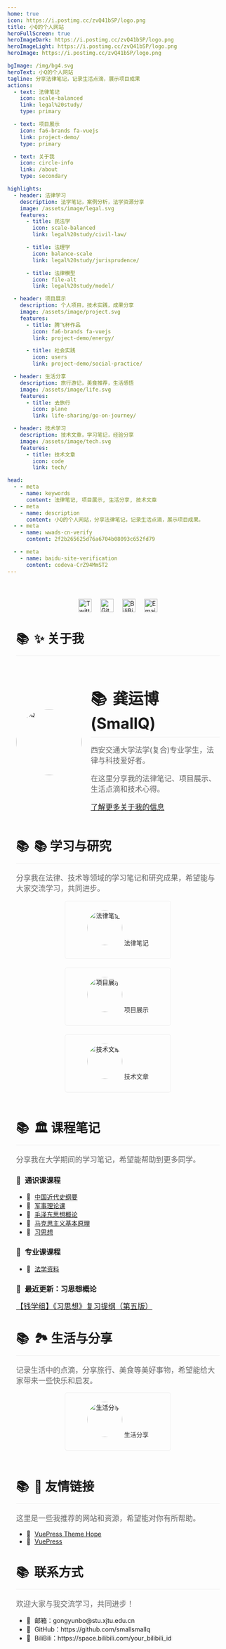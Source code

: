 ```yaml
---
home: true
icon: https://i.postimg.cc/zvQ41bSP/logo.png
title: 小Q的个人网站
heroFullScreen: true
heroImageDark: https://i.postimg.cc/zvQ41bSP/logo.png
heroImageLight: https://i.postimg.cc/zvQ41bSP/logo.png
heroImage: https://i.postimg.cc/zvQ41bSP/logo.png

bgImage: /img/bg4.svg
heroText: 小Q的个人网站
tagline: 分享法律笔记，记录生活点滴，展示项目成果
actions:
  - text: 法律笔记
    icon: scale-balanced
    link: legal%20study/
    type: primary

  - text: 项目展示
    icon: fa6-brands fa-vuejs
    link: project-demo/
    type: primary

  - text: 关于我
    icon: circle-info
    link: /about
    type: secondary

highlights:
  - header: 法律学习
    description: 法学笔记，案例分析，法学资源分享
    image: /assets/image/legal.svg
    features:
      - title: 民法学
        icon: scale-balanced
        link: legal%20study/civil-law/

      - title: 法理学
        icon: balance-scale
        link: legal%20study/jurisprudence/

      - title: 法律模型
        icon: file-alt
        link: legal%20study/model/

  - header: 项目展示
    description: 个人项目，技术实践，成果分享
    image: /assets/image/project.svg
    features:
      - title: 腾飞杯作品
        icon: fa6-brands fa-vuejs
        link: project-demo/energy/

      - title: 社会实践
        icon: users
        link: project-demo/social-practice/

  - header: 生活分享
    description: 旅行游记，美食推荐，生活感悟
    image: /assets/image/life.svg
    features:
      - title: 去旅行
        icon: plane
        link: life-sharing/go-on-journey/

  - header: 技术学习
    description: 技术文章，学习笔记，经验分享
    image: /assets/image/tech.svg
    features:
      - title: 技术文章
        icon: code
        link: tech/

head:
  - - meta
    - name: keywords
      content: 法律笔记, 项目展示, 生活分享, 技术文章
  - - meta
    - name: description
      content: 小Q的个人网站，分享法律笔记，记录生活点滴，展示项目成果。
  - - meta
    - name: wwads-cn-verify
      content: 2f2b265625d76a6704b08093c652fd79

  - - meta
    - name: baidu-site-verification
      content: codeva-CrZ94MmST2
---
```

<script type="text/javascript">
    (function(c,l,a,r,i,t,y){
        c[a]=c[a]||function(){(c[a].q=c[a].q||[]).push(arguments)};
        t=l.createElement(r);t.async=1;t.src="https://www.clarity.ms/tag/"+i;
        y=l.getElementsByTagName(r)[0];y.parentNode.insertBefore(t,y);
    })(window, document, "clarity", "script", "pdxiqtgnxl");
</script>

<style>
.home-container {
  max-width: 960px;
  margin: 0 auto;
  padding: 20px;
}

.links {
  display: flex;
  justify-content: center;
  align-items: center;
  margin-top: 20px;
}

.links a {
  margin: 0 10px;
}

.links a img {
  width: 30px;
  height: 30px;
}

.home-section {
  margin-bottom: 30px;
}

.home-section h2 {
  font-size: 2em;
  margin-bottom: 20px;
  border-bottom: 1px solid #eee;
  padding-bottom: 10px;
}

.home-section p {
  font-size: 1.2em;
  color: #666;
}

.home-link-list {
  display: flex;
  flex-wrap: wrap;
  justify-content: space-around;
}

.home-link-item {
  width: 30%;
  min-width: 200px;
  margin-bottom: 20px;
  padding: 20px;
  border: 1px solid #eee;
  border-radius: 5px;
  text-align: center;
}

.home-link-item img {
  width: 80px;
  height: 80px;
  border-radius: 50%;
  margin-bottom: 10px;
}

.home-link-item a {
  text-decoration: none;
  color: #333;
}

.home-link-item a:hover {
  color: #007bff;
}

/* 新增样式 */
.about-section {
  display: flex;
  align-items: center;
  margin-bottom: 30px;
}

.about-section img {
  width: 150px;
  height: 150px;
  border-radius: 50%;
  margin-right: 20px;
}

.about-section h2 {
  font-size: 2.5em;
  margin-bottom: 10px;
}

.about-section p {
  font-size: 1.2em;
  color: #666;
}

/* 新增图标样式 */
.home-section h2::before {
  content: "📚 "; /* 使用书本图标 */
  margin-right: 5px;
}

.home-section h3::before {
  content: "📝 "; /* 使用笔图标 */
  margin-right: 5px;
}

.home-section ul li::before {
  content: "📌 "; /* 使用图钉图标 */
  margin-right: 5px;
}
</style>

<div class="home-container">
  <div class="links">
    <a href="https://twitter.com/FastRequest666" target="_blank">
      <img src="https://img.shields.io/static/v1?label=Twitter&message=FastRequest666&logo=twitter&color=FC8D34" alt="Twitter">
    </a>
    <a href="https://github.com/smallsmallq" target="_blank">
      <img src="https://badgen.net/badge/Github/smallsmallq/21D789?icon=github" alt="GitHub">
    </a>
    <a href="https://www.bilibili.com/video/BV1LvYQe2EV7/" target="_blank">
      <img src="https://img.shields.io/badge/BiliBili-我是小Q诶-blue?logo=bilibili" alt="BiliBili">
    </a>
    <a href="mailto:gongyunbo@stu.xjtu.edu.cn">
      <img src="https://img.shields.io/badge/Email-gongyunbo@stu.xjtu.edu.cn-blue?logo=gmail" alt="Email">
    </a>
  </div>

  <div class="home-section">
    <h2>✨ 关于我</h2>
    <div class="about-section">
      <img src="https://i.postimg.cc/zvQ41bSP/logo.png" alt="小Q">
      <div>
        <h2>龚运博 (SmallQ)</h2>
        <p>西安交通大学法学(复合)专业学生，法律与科技爱好者。</p>
        <p>在这里分享我的法律笔记、项目展示、生活点滴和技术心得。</p>
        <p>
          <a href="/about">了解更多关于我的信息</a>
        </p>
      </div>
    </div>
  </div>

  <div class="home-section">
    <h2>📚 学习与研究</h2>
    <p>
      分享我在法律、技术等领域的学习笔记和研究成果，希望能与大家交流学习，共同进步。
    </p>
    <div class="home-link-list">
      <div class="home-link-item">
        <img src="https://i.postimg.cc/zvQ41bSP/logo.png" alt="法律笔记">
        <a href="/legal-study/">法律笔记</a>
      </div>
      <div class="home-link-item">
        <img src="https://i.postimg.cc/zvQ41bSP/logo.png" alt="项目展示">
        <a href="/project-demo/">项目展示</a>
      </div>
      <div class="home-link-item">
        <img src="https://i.postimg.cc/zvQ41bSP/logo.png" alt="技术文章">
        <a href="/tech/">技术文章</a>
      </div>
    </div>
  </div>

  <div class="home-section">
    <h2>🏛️ 课程笔记</h2>
    <p>
      分享我在大学期间的学习笔记，希望能帮助到更多同学。
    </p>
    <h3>通识课课程</h3>
    <ul>
      <li><a href="https://www.csxf.online/article/122c9f55-1e8c-80dd-968b-d98ebcc8b338">中国近代史纲要</a></li>
      <li><a href="https://www.csxf.online/article/122c9f55-1e8c-800b-ac7b-c3c1cb8e09bf">军事理论课</a></li>
      <li><a href="https://www.csxf.online/article/122c9f55-1e8c-8001-ad9f-f8ac88673011">毛泽东思想概论</a></li>
      <li><a href="https://www.csxf.online/article/122c9f55-1e8c-80e8-a20e-edf32d85f500">马克思主义基本原理</a></li>
      <li><a href="https://www.csxf.online/article/politics">习思想</a></li>
    </ul>
    <h3>专业课课程</h3>
    <ul>
      <li><a href="https://www.csxf.online/article/121c9f55-1e8c-8038-96a7-d9ec0095f01e">法学资料</a></li>
    </ul>
    <h3>最近更新：习思想概论</h3>
    <p>
      <a href="https://file.notion.so/f/f/ce7d7ee5-dc89-4fc9-be95-586c88edcd2e/d96937dd-eb79-47c3-bfe3-99c9ba577120/%E3%80%90%E9%92%B1%E5%AD%A6%E7%BB%84%E3%80%91%E3%80%8A%E4%B9%A0%E6%80%9D%E6%83%B3%E3%80%8B%E5%A4%8D%E4%B9%A0%E6%8F%90%E7%BA%B2%EF%BC%88%E7%AC%AC%E4%BA%94%E7%89%88%EF%BC%89_(1).pdf?table=block&id=1a3c9f55-1e8c-8072-8185-f375a634f0bf&spaceId=ce7d7ee5-dc89-4fc9-be95-586c88edcd2e&expirationTimestamp=1740319200000&signature=rviH1vGNABlTF7Fy8Fj2BK9WMYR7N9gRtYRJkOsxRJM&downloadName=%E3%80%90%E9%92%B1%E5%AD%A6%E7%BB%84%E3%80%91%E3%80%8A%E4%B9%A0%E6%80%9D%E6%83%B3%E3%80%8B%E5%A4%8D%E4%B9%A0%E6%8F%90%E7%BA%B2%EF%BC%88%E7%AC%AC%E4%BA%94%E7%89%88%EF%BC%89_%281%29.pdf">【钱学组】《习思想》复习提纲（第五版）</a>
    </p>
  </div>

  <div class="home-section">
    <h2>🏞️ 生活与分享</h2>
    <p>
      记录生活中的点滴，分享旅行、美食等美好事物，希望能给大家带来一些快乐和启发。
    </p>
    <div class="home-link-list">
      <div class="home-link-item">
        <img src="https://i.postimg.cc/zvQ41bSP/logo.png" alt="生活分享">
        <a href="/life-sharing/">生活分享</a>
      </div>
    </div>
  </div>

  <div class="home-section">
    <h2>🔗 友情链接</h2>
    <p>
      这里是一些我推荐的网站和资源，希望能对你有所帮助。
    </p>
    <ul>
      <li>
        <a href="https://theme-hope.vuejs.press/" target="_blank">VuePress Theme Hope</a>
      </li>
      <li>
        <a href="https://vuepress.vuejs.org/" target="_blank">VuePress</a>
      </li>
    </ul>
  </div>

  <div class="home-section">
    <h2>联系方式</h2>
    <p>
      欢迎大家与我交流学习，共同进步！
    </p>
    <ul>
      <li>邮箱：gongyunbo@stu.xjtu.edu.cn</li>
      <li>GitHub：https://github.com/smallsmallq</li>
      <li>BiliBili：https://space.bilibili.com/your_bilibili_id</li>
    </ul>
  </div>
</div>
